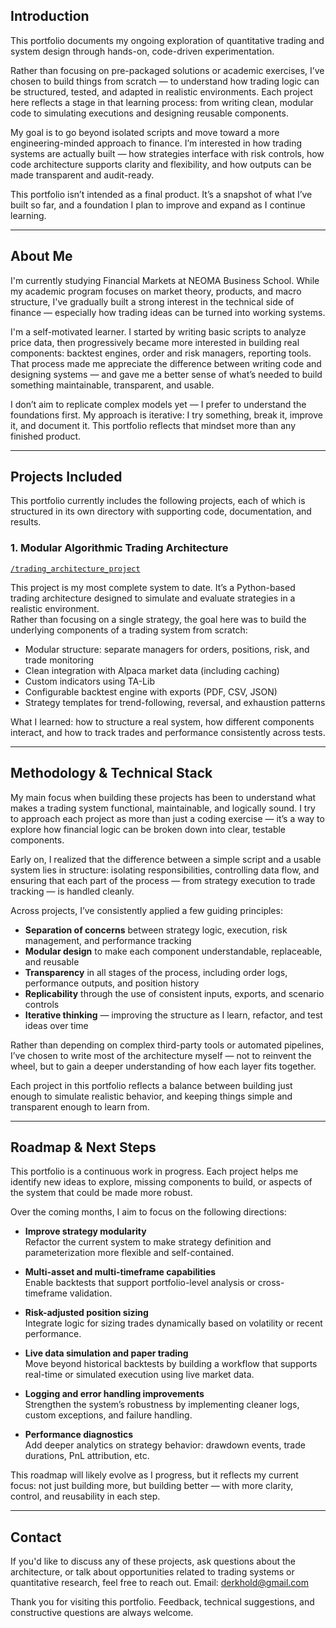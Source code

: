 ## Introduction

This portfolio documents my ongoing exploration of quantitative trading and system design through hands-on, code-driven experimentation.

Rather than focusing on pre-packaged solutions or academic exercises, I’ve chosen to build things from scratch — to understand how trading logic can be structured, tested, and adapted in realistic environments. Each project here reflects a stage in that learning process: from writing clean, modular code to simulating executions and designing reusable components.

My goal is to go beyond isolated scripts and move toward a more engineering-minded approach to finance. I’m interested in how trading systems are actually built — how strategies interface with risk controls, how code architecture supports clarity and flexibility, and how outputs can be made transparent and audit-ready.

This portfolio isn’t intended as a final product. It’s a snapshot of what I’ve built so far, and a foundation I plan to improve and expand as I continue learning.

---

## About Me

I'm currently studying Financial Markets at NEOMA Business School. While my academic program focuses on market theory, products, and macro structure, I've gradually built a strong interest in the technical side of finance — especially how trading ideas can be turned into working systems.

I'm a self-motivated learner. I started by writing basic scripts to analyze price data, then progressively became more interested in building real components: backtest engines, order and risk managers, reporting tools.  
That process made me appreciate the difference between writing code and designing systems — and gave me a better sense of what’s needed to build something maintainable, transparent, and usable.

I don’t aim to replicate complex models yet — I prefer to understand the foundations first. My approach is iterative: I try something, break it, improve it, and document it. This portfolio reflects that mindset more than any finished product.


---

## Projects Included

This portfolio currently includes the following projects, each of which is structured in its own directory with supporting code, documentation, and results.

### 1. Modular Algorithmic Trading Architecture  
[`/trading_architecture_project`](./trading_architecture_project)

This project is my most complete system to date. It’s a Python-based trading architecture designed to simulate and evaluate strategies in a realistic environment.  
Rather than focusing on a single strategy, the goal here was to build the underlying components of a trading system from scratch:

- Modular structure: separate managers for orders, positions, risk, and trade monitoring
- Clean integration with Alpaca market data (including caching)
- Custom indicators using TA-Lib
- Configurable backtest engine with exports (PDF, CSV, JSON)
- Strategy templates for trend-following, reversal, and exhaustion patterns

What I learned: how to structure a real system, how different components interact, and how to track trades and performance consistently across tests.

---
## Methodology & Technical Stack

My main focus when building these projects has been to understand what makes a trading system functional, maintainable, and logically sound. I try to approach each project as more than just a coding exercise — it’s a way to explore how financial logic can be broken down into clear, testable components.

Early on, I realized that the difference between a simple script and a usable system lies in structure: isolating responsibilities, controlling data flow, and ensuring that each part of the process — from strategy execution to trade tracking — is handled cleanly.

Across projects, I’ve consistently applied a few guiding principles:

- **Separation of concerns** between strategy logic, execution, risk management, and performance tracking
- **Modular design** to make each component understandable, replaceable, and reusable
- **Transparency** in all stages of the process, including order logs, performance outputs, and position history
- **Replicability** through the use of consistent inputs, exports, and scenario controls
- **Iterative thinking** — improving the structure as I learn, refactor, and test ideas over time

Rather than depending on complex third-party tools or automated pipelines, I’ve chosen to write most of the architecture myself — not to reinvent the wheel, but to gain a deeper understanding of how each layer fits together.

Each project in this portfolio reflects a balance between building just enough to simulate realistic behavior, and keeping things simple and transparent enough to learn from.

---

## Roadmap & Next Steps

This portfolio is a continuous work in progress. Each project helps me identify new ideas to explore, missing components to build, or aspects of the system that could be made more robust.

Over the coming months, I aim to focus on the following directions:

- **Improve strategy modularity**  
  Refactor the current system to make strategy definition and parameterization more flexible and self-contained.

- **Multi-asset and multi-timeframe capabilities**  
  Enable backtests that support portfolio-level analysis or cross-timeframe validation.

- **Risk-adjusted position sizing**  
  Integrate logic for sizing trades dynamically based on volatility or recent performance.

- **Live data simulation and paper trading**  
  Move beyond historical backtests by building a workflow that supports real-time or simulated execution using live market data.

- **Logging and error handling improvements**  
  Strengthen the system’s robustness by implementing cleaner logs, custom exceptions, and failure handling.

- **Performance diagnostics**  
  Add deeper analytics on strategy behavior: drawdown events, trade durations, PnL attribution, etc.

This roadmap will likely evolve as I progress, but it reflects my current focus: not just building more, but building better — with more clarity, control, and reusability in each step.

---

## Contact

If you'd like to discuss any of these projects, ask questions about the architecture, or talk about opportunities related to trading systems or quantitative research, feel free to reach out.
Email: derkhold@gmail.com



Thank you for visiting this portfolio. Feedback, technical suggestions, and constructive questions are always welcome.


